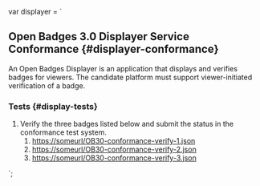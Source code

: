 var displayer = `

## Open Badges 3.0 Displayer Service Conformance {#displayer-conformance}

An Open Badges Displayer is an application that displays and verifies badges for viewers. The candidate platform must support viewer-initiated verification of a badge.

### Tests {#display-tests}

1. Verify the three badges listed below and submit the status in the conformance test system.
   1. [https://someurl/OB30-conformance-verify-1.json](https://someurl/OB30-conformance-verify-1.json)
   1. [https://someurl/OB30-conformance-verify-2.json](https://someurl/OB30-conformance-verify-2.json)
   1. [https://someurl/OB30-conformance-verify-3.json](https://someurl/OB30-conformance-verify-3.json)

`;
